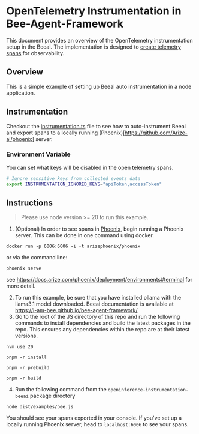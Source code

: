 # OpenTelemetry Instrumentation in Bee-Agent-Framework

This document provides an overview of the OpenTelemetry instrumentation setup in the Beeai.
The implementation is designed to [create telemetry spans](https://opentelemetry.io/docs/languages/js/instrumentation/#create-spans) for observability.

## Overview

This is a simple example of setting up Beeai auto instrumentation in a node application.

## Instrumentation

Checkout the [instrumentation.ts](./instrumentation.ts) file to see how to auto-instrument Beeai and export spans to a locally running (Phoenix)[https://github.com/Arize-ai/phoenix] server.

### Environment Variable

You can set what keys will be disabled in the open telemetry spans.

```bash
# Ignore sensitive keys from collected events data
export INSTRUMENTATION_IGNORED_KEYS="apiToken,accessToken"
```

## Instructions

> Please use node version >= 20 to run this example.

1. (Optional) In order to see spans in [Phoenix](https://github.com/Arize-ai/phoenix), begin running a Phoenix server. This can be done in one command using docker.

```
docker run -p 6006:6006 -i -t arizephoenix/phoenix
```

or via the command line:

```
phoenix serve
```

see https://docs.arize.com/phoenix/deployment/environments#terminal for more detail.

2. To run this example, be sure that you have installed ollama with the llama3.1 model downloaded. Beeai documentation is available at https://i-am-bee.github.io/bee-agent-framework/
3. Go to the root of the JS directory of this repo and run the following commands to install dependencies and build the latest packages in the repo. This ensures any dependencies within the repo are at their latest versions.

```shell
nvm use 20
```

```shell
pnpm -r install
```

```shell
pnpm -r prebuild
```

```shell
pnpm -r build
```

4. Run the following command from the `openinference-instrumentation-beeai` package directory

```shell
node dist/examples/bee.js
```

You should see your spans exported in your console. If you've set up a locally running Phoenix server, head to `localhost:6006` to see your spans.
